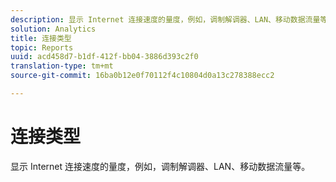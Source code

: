 ```yaml
---
description: 显示 Internet 连接速度的量度，例如，调制解调器、LAN、移动数据流量等。
solution: Analytics
title: 连接类型
topic: Reports
uuid: acd458d7-b1df-412f-bb04-3886d393c2f0
translation-type: tm+mt
source-git-commit: 16ba0b12e0f70112f4c10804d0a13c278388ecc2

---
```



# 连接类型

显示 Internet 连接速度的量度，例如，调制解调器、LAN、移动数据流量等。

